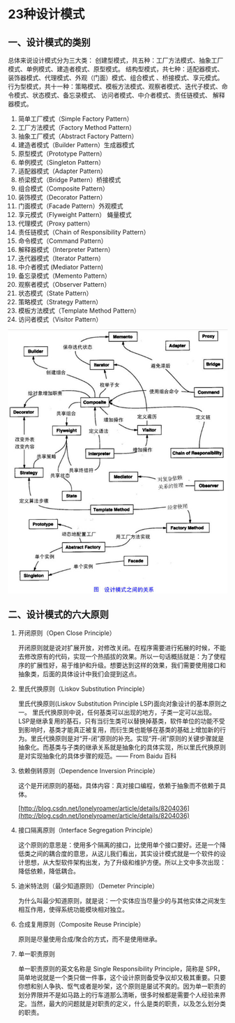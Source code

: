 # 23种设计模式

## 一、设计模式的类别

总体来说设计模式分为三大类： 创建型模式，共五种：工厂方法模式、抽象工厂模式、单例模式、建造者模式、原型模式。 结构型模式，共七种：适配器模式、装饰器模式、代理模式、外观（门面）模式、组合模式 、桥接模式、享元模式。 行为型模式，共十一种：策略模式、模板方法模式、观察者模式、迭代子模式、命令模式、状态模式、备忘录模式、 访问者模式、中介者模式、责任链模式、 解释器模式。

1. 简单工厂模式（Simple Factory Pattern）
2. 工厂方法模式（Factory Method Pattern）
3. 抽象工厂模式（Abstract Factory Pattern）
4. 建造者模式（Builder Pattern）生成器模式
5. 原型模式（Prototype Pattern）
6. 单例模式（Singleton Pattern）
7. 适配器模式（Adapter Pattern）
8. 桥梁模式（Bridge Pattern）桥接模式
9. 组合模式（Composite Pattern）
10. 装饰模式（Decorator Pattern）
11. 门面模式（Facade Pattern）外观模式
12. 享元模式（Flyweight Pattern） 蝇量模式
13. 代理模式（Proxy pattern）
14. 责任链模式（Chain of Responsibility Pattern）
15. 命令模式（Command Pattern）
16. 解释器模式（Interpreter Pattern）
17. 迭代器模式（Iterator Pattern）
18. 中介者模式 \(Mediator Pattern\)
19. 备忘录模式（Memento Pattern）
20. 观察者模式（Observer Pattern）
21. 状态模式（State Pattern）
22. 策略模式（Strategy Pattern）
23. 模板方法模式（Template Method Pattern）
24. 访问者模式（Visitor Pattern）

![](.gitbook/assets/image.jpg)

## 二、设计模式的六大原则

1. 开闭原则（Open Close Principle）

   开闭原则就是说对扩展开放，对修改关闭。在程序需要进行拓展的时候，不能去修改原有的代码，实现一个热插拔的效果。所以一句话概括就是：为了使程序的扩展性好，易于维护和升级。想要达到这样的效果，我们需要使用接口和抽象类，后面的具体设计中我们会提到这点。

2. 里氏代换原则（Liskov Substitution Principle）

   里氏代换原则\(Liskov Substitution Principle LSP\)面向对象设计的基本原则之一。 里氏代换原则中说，任何基类可以出现的地方，子类一定可以出现。 LSP是继承复用的基石，只有当衍生类可以替换掉基类，软件单位的功能不受到影响时，基类才能真正被复用，而衍生类也能够在基类的基础上增加新的行为。里氏代换原则是对“开-闭”原则的补充。实现“开-闭”原则的关键步骤就是抽象化。而基类与子类的继承关系就是抽象化的具体实现，所以里氏代换原则是对实现抽象化的具体步骤的规范。—— From Baidu 百科

3. 依赖倒转原则（Dependence Inversion Principle）

   这个是开闭原则的基础，具体内容：真对接口编程，依赖于抽象而不依赖于具体。

   [http://blog.csdn.net/lonelyroamer/article/details/8204036](http://blog.csdn.net/lonelyroamer/article/details/8204036)

4. 接口隔离原则（Interface Segregation Principle）

   这个原则的意思是：使用多个隔离的接口，比使用单个接口要好。还是一个降低类之间的耦合度的意思，从这儿我们看出，其实设计模式就是一个软件的设计思想，从大型软件架构出发，为了升级和维护方便。所以上文中多次出现：降低依赖，降低耦合。

5. 迪米特法则（最少知道原则）（Demeter Principle）

   为什么叫最少知道原则，就是说：一个实体应当尽量少的与其他实体之间发生相互作用，使得系统功能模块相对独立。

6. 合成复用原则（Composite Reuse Principle）

   原则是尽量使用合成/聚合的方式，而不是使用继承。

7. 单一职责原则

   单一职责原则的英文名称是 Single Responsibility Principle，简称是 SPR，简单地说就是一个类只做一件事，这个设计原则备受争议却又极其重要。只要你想和别人争执、怄气或者是吵架，这个原则是屡试不爽的。因为单一职责的划分界限并不是如马路上的行车道那么清晰，很多时候都是需要个人经验来界定。当然，最大的问题就是对职责的定义，什么是类的职责，以及怎么划分类的职责。

